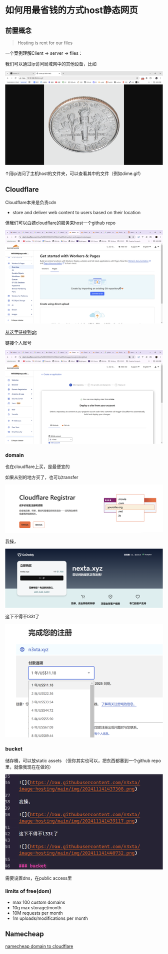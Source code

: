 # 如何用最省钱的方式host静态网页

## 前置概念

> Hosting is rent for our files

一个案例理解Client → server → files：

我们可以通过ip访问局域网中的其他设备，比如

![](https://raw.githubusercontent.com/n3xta/image-hosting/main/img/202411141416259.png)

↑用ip访问了主机host的文件夹，可以查看其中的文件（例如dime.gif）

## Cloudflare

Cloudflare本来是负责cdn
  - store and deliver web content to users based on their location

但我们可以白嫖cloudflare的服务来host一个github repo

![](https://raw.githubusercontent.com/n3xta/image-hosting/main/img/202411141434435.png)

[从这里链接到git](https://dash.cloudflare.com/feaa7b20033590437a7296eb1aa059e3/workers-and-pages/create/pages)

链接个人账号

![](https://raw.githubusercontent.com/n3xta/image-hosting/main/img/202411141435760.png)

### domain

也在cloudflare上买，是最便宜的

如果从别的地方买了，也可以transfer

![](https://raw.githubusercontent.com/n3xta/image-hosting/main/img/202411141437308.png)

我操，

![](https://raw.githubusercontent.com/n3xta/image-hosting/main/img/202411141439117.png)

这下不得不l33t了

![](https://raw.githubusercontent.com/n3xta/image-hosting/main/img/202411141440732.png)

### bucket

储存桶，可以放static assets
（但你其实也可以，把东西都塞到一个github repo里，就像我现在在做的）

![](https://raw.githubusercontent.com/n3xta/image-hosting/main/img/202411141446140.png)

需要设置dns，在public access里

### limits of free(dom)

- max 100 custom domains
- 10g max storage/month
- 10M requests per month
- 1m uploads/modifications per month

## Namecheap

[namecheap domain to cloudflare](https://www.namecheap.com/support/knowledgebase/article.aspx/9837/46/how-to-connect-a-domain-to-a-server-or-hosting/)